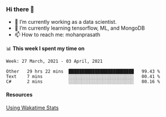 ### Hi there 👋

- 🔭 I’m currently working as a data scientist.
- 🌱 I’m currently learning tensorflow, ML, and MongoDB
- 📫 How to reach me: mohanprasath

📊 **This week I spent my time on**
<!--START_SECTION:waka-->
```text
Week: 27 March, 2021 - 03 April, 2021

Other   29 hrs 22 mins  █████████████████████████   99.43 % 
Text    7 mins          ░░░░░░░░░░░░░░░░░░░░░░░░░   00.41 % 
C#      2 mins          ░░░░░░░░░░░░░░░░░░░░░░░░░   00.16 % 
```
<!--END_SECTION:waka-->

#### Resources
[Using Wakatime Stats](https://github.com/marketplace/actions/waka-readme)
